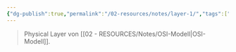 ```yaml
---
{"dg-publish":true,"permalink":"/02-resources/notes/layer-1/","tags":["informatik/netzwerk/osi"],"noteIcon":"","updated":"2025-09-10T16:35:25.000+02:00"}
---
```


> Physical Layer von [[02 - RESOURCES/Notes/OSI-Modell\|OSI-Modell]].